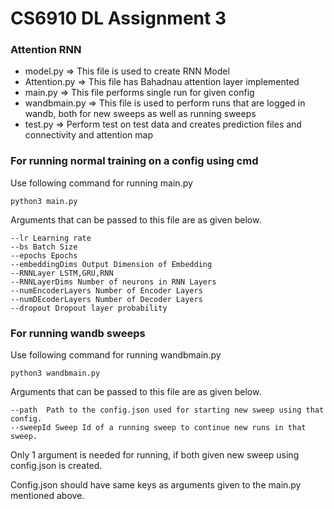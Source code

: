 # CS6910 DL Assignment 3

### Attention RNN
- model.py => This file is used to create RNN Model
- Attention.py => This file has Bahadnau attention layer implemented
- main.py => This file performs single run for given config
- wandbmain.py => This file is used to perform runs that are logged in wandb, both for new sweeps as well as running sweeps
- test.py => Perform test on test data and creates prediction files and connectivity and attention map
### For running normal training on a config using cmd
Use following command for running main.py

```commandline
python3 main.py
```

Arguments that can be passed to this file are as given below.
```commandline
--lr Learning rate
--bs Batch Size
--epochs Epochs
--embeddingDims Output Dimension of Embedding
--RNNLayer LSTM,GRU,RNN
--RNNLayerDims Number of neurons in RNN Layers
--numEncoderLayers Number of Encoder Layers
--numDEcoderLayers Number of Decoder Layers
--dropout Dropout layer probability
```

### For running wandb sweeps
Use following command for running wandbmain.py

```commandline
python3 wandbmain.py
```
Arguments that can be passed to this file are as given below.
```commandline
--path  Path to the config.json used for starting new sweep using that config.
--sweepId Sweep Id of a running sweep to continue new runs in that sweep. 
```
Only 1 argument is needed for running, if both given new sweep using config.json is created.

Config.json should have same keys as arguments given to the main.py mentioned above.